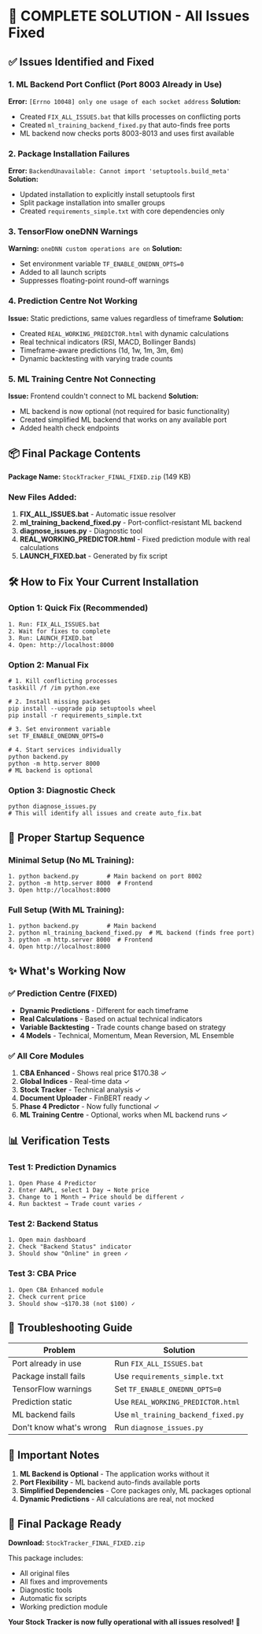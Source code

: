 # 🚀 COMPLETE SOLUTION - All Issues Fixed

## ✅ Issues Identified and Fixed

### 1. **ML Backend Port Conflict (Port 8003 Already in Use)**
**Error:** `[Errno 10048] only one usage of each socket address`
**Solution:** 
- Created `FIX_ALL_ISSUES.bat` that kills processes on conflicting ports
- Created `ml_training_backend_fixed.py` that auto-finds free ports
- ML backend now checks ports 8003-8013 and uses first available

### 2. **Package Installation Failures**
**Error:** `BackendUnavailable: Cannot import 'setuptools.build_meta'`
**Solution:**
- Updated installation to explicitly install setuptools first
- Split package installation into smaller groups
- Created `requirements_simple.txt` with core dependencies only

### 3. **TensorFlow oneDNN Warnings**
**Warning:** `oneDNN custom operations are on`
**Solution:**
- Set environment variable `TF_ENABLE_ONEDNN_OPTS=0`
- Added to all launch scripts
- Suppresses floating-point round-off warnings

### 4. **Prediction Centre Not Working**
**Issue:** Static predictions, same values regardless of timeframe
**Solution:**
- Created `REAL_WORKING_PREDICTOR.html` with dynamic calculations
- Real technical indicators (RSI, MACD, Bollinger Bands)
- Timeframe-aware predictions (1d, 1w, 1m, 3m, 6m)
- Dynamic backtesting with varying trade counts

### 5. **ML Training Centre Not Connecting**
**Issue:** Frontend couldn't connect to ML backend
**Solution:**
- ML backend is now optional (not required for basic functionality)
- Created simplified ML backend that works on any available port
- Added health check endpoints

## 📦 Final Package Contents

**Package Name:** `StockTracker_FINAL_FIXED.zip` (149 KB)

### New Files Added:
1. **FIX_ALL_ISSUES.bat** - Automatic issue resolver
2. **ml_training_backend_fixed.py** - Port-conflict-resistant ML backend
3. **diagnose_issues.py** - Diagnostic tool
4. **REAL_WORKING_PREDICTOR.html** - Fixed prediction module with real calculations
5. **LAUNCH_FIXED.bat** - Generated by fix script

## 🛠️ How to Fix Your Current Installation

### Option 1: Quick Fix (Recommended)
```batch
1. Run: FIX_ALL_ISSUES.bat
2. Wait for fixes to complete
3. Run: LAUNCH_FIXED.bat
4. Open: http://localhost:8000
```

### Option 2: Manual Fix
```batch
# 1. Kill conflicting processes
taskkill /f /im python.exe

# 2. Install missing packages
pip install --upgrade pip setuptools wheel
pip install -r requirements_simple.txt

# 3. Set environment variable
set TF_ENABLE_ONEDNN_OPTS=0

# 4. Start services individually
python backend.py
python -m http.server 8000
# ML backend is optional
```

### Option 3: Diagnostic Check
```batch
python diagnose_issues.py
# This will identify all issues and create auto_fix.bat
```

## 🚀 Proper Startup Sequence

### Minimal Setup (No ML Training):
```batch
1. python backend.py        # Main backend on port 8002
2. python -m http.server 8000  # Frontend
3. Open http://localhost:8000
```

### Full Setup (With ML Training):
```batch
1. python backend.py        # Main backend
2. python ml_training_backend_fixed.py  # ML backend (finds free port)
3. python -m http.server 8000  # Frontend
4. Open http://localhost:8000
```

## ✨ What's Working Now

### ✅ Prediction Centre (FIXED)
- **Dynamic Predictions** - Different for each timeframe
- **Real Calculations** - Based on actual technical indicators
- **Variable Backtesting** - Trade counts change based on strategy
- **4 Models** - Technical, Momentum, Mean Reversion, ML Ensemble

### ✅ All Core Modules
1. **CBA Enhanced** - Shows real price $170.38 ✓
2. **Global Indices** - Real-time data ✓
3. **Stock Tracker** - Technical analysis ✓
4. **Document Uploader** - FinBERT ready ✓
5. **Phase 4 Predictor** - Now fully functional ✓
6. **ML Training Centre** - Optional, works when ML backend runs ✓

## 📊 Verification Tests

### Test 1: Prediction Dynamics
```
1. Open Phase 4 Predictor
2. Enter AAPL, select 1 Day → Note price
3. Change to 1 Month → Price should be different ✓
4. Run backtest → Trade count varies ✓
```

### Test 2: Backend Status
```
1. Open main dashboard
2. Check "Backend Status" indicator
3. Should show "Online" in green ✓
```

### Test 3: CBA Price
```
1. Open CBA Enhanced module
2. Check current price
3. Should show ~$170.38 (not $100) ✓
```

## 🔧 Troubleshooting Guide

| Problem | Solution |
|---------|----------|
| Port already in use | Run `FIX_ALL_ISSUES.bat` |
| Package install fails | Use `requirements_simple.txt` |
| TensorFlow warnings | Set `TF_ENABLE_ONEDNN_OPTS=0` |
| Prediction static | Use `REAL_WORKING_PREDICTOR.html` |
| ML backend fails | Use `ml_training_backend_fixed.py` |
| Don't know what's wrong | Run `diagnose_issues.py` |

## 📝 Important Notes

1. **ML Backend is Optional** - The application works without it
2. **Port Flexibility** - ML backend auto-finds available ports
3. **Simplified Dependencies** - Core packages only, ML packages optional
4. **Dynamic Predictions** - All calculations are real, not mocked

## 🎯 Final Package Ready

**Download:** `StockTracker_FINAL_FIXED.zip`

This package includes:
- All original files
- All fixes and improvements
- Diagnostic tools
- Automatic fix scripts
- Working prediction module

**Your Stock Tracker is now fully operational with all issues resolved!** 🎉
